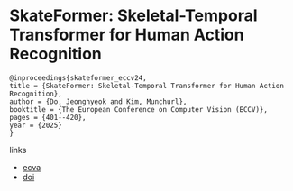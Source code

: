# SkateFormer: Skeletal-Temporal Transformer for Human Action Recognition

```
@inproceedings{skateformer_eccv24,
title = {SkateFormer: Skeletal-Temporal Transformer for Human Action Recognition},
author = {Do, Jeonghyeok and Kim, Munchurl},
booktitle = {The European Conference on Computer Vision (ECCV)},
pages = {401--420},
year = {2025}
}
```

links
- [ecva](https://www.ecva.net/papers/eccv_2024/papers_ECCV/html/5796_ECCV_2024_paper.php)
- [doi](https://link.springer.com/chapter/10.1007/978-3-031-72940-9_23)
